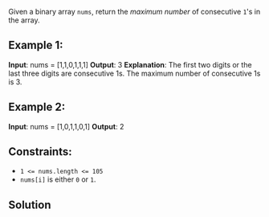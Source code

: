 Given a binary array `nums`, return the *maximum number* of consecutive `1`'s in the array.

## Example 1:
**Input**: nums = [1,1,0,1,1,1]
**Output**: 3
**Explanation**: The first two digits or the last three digits are consecutive 1s. The maximum number of consecutive 1s is 3.

## Example 2:
**Input**: nums = [1,0,1,1,0,1]
**Output**: 2

## Constraints:
- `1 <= nums.length <= 105`
- `nums[i]` is either `0` or `1`.

## Solution
